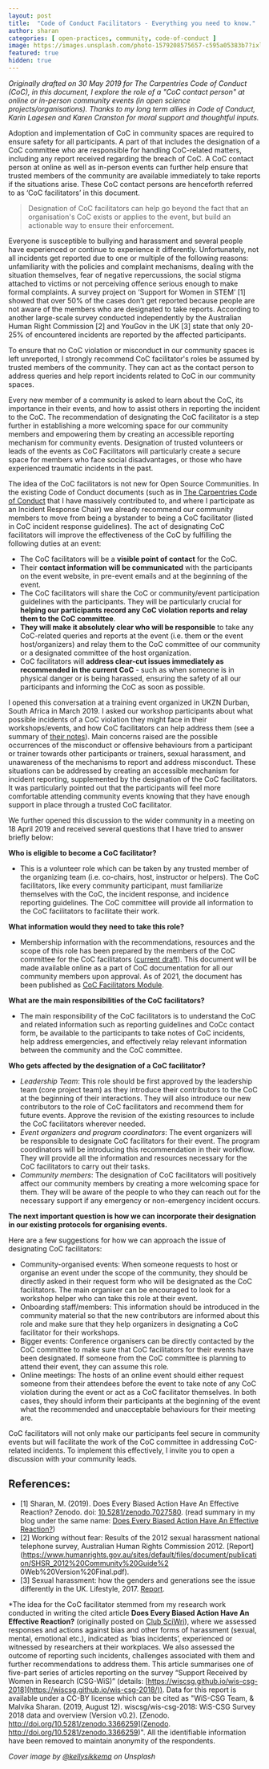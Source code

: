 ```yaml
---
layout: post
title:  "Code of Conduct Facilitators - Everything you need to know."
author: sharan
categories: [ open-practices, community, code-of-conduct ]
image: https://images.unsplash.com/photo-1579208575657-c595a05383b7?ixlib=rb-1.2.1&ixid=MnwxMjA3fDB8MHxwaG90by1wYWdlfHx8fGVufDB8fHx8&auto=format&fit=crop&w=2070&q=80
featured: true
hidden: true
---
```


*Originally drafted on 30 May 2019 for The Carpentries Code of Conduct (CoC), in this document, I explore the role of a "CoC contact person" at online or in-person community events (in open science projects/organisations). Thanks to my long term allies in Code of Conduct, Karin Lagesen and Karen Cranston for moral support and thoughtful inputs.*

Adoption and implementation of CoC in community spaces are required to ensure safety for all participants. A part of that includes the designation of a CoC committee who are responsible for handling CoC-related matters, including any report received regarding the breach of CoC.
A CoC contact person at online as well as in-person events can further help ensure that trusted members of the community are available immediately to take reports if the situations arise.
These CoC contact persons are henceforth referred to as ‘CoC facilitators’ in this document.

> Designation of CoC facilitators can help go beyond the fact that an organisation's CoC exists or applies to the event, but build an actionable way to ensure their enforcement.

Everyone is susceptible to bullying and harassment and several people have experienced or continue to experience it differently. Unfortunately, not all incidents get reported due to one or multiple of the following reasons: unfamiliarity with the policies and complaint mechanisms, dealing with the situation themselves, fear of negative repercussions, the social stigma attached to victims or not perceiving offence serious enough to make formal complaints. A survey project on ‘Support for Women in STEM’ [1] showed that over 50% of the cases don’t get reported because people are not aware of the members who are designated to take reports. According to another large-scale survey conducted independently by the Australian Human Right Commission [2] and YouGov in the UK [3] state that only 20-25% of encountered incidents are reported by the affected participants. 

To ensure that no CoC violation or misconduct in our community spaces is left unreported, I strongly recommend CoC facilitator's roles be assumed by trusted members of the community.
They can act as the contact person to address queries and help report incidents related to CoC in our community spaces. 

Every new member of a community is asked to learn about the CoC, its importance in their events, and how to assist others in reporting the incident to the CoC. The recommendation of designating the CoC facilitator is a step further in establishing a more welcoming space for our community members and empowering them by creating an accessible reporting mechanism for community events. 
Designation of trusted volunteers or leads of the events as CoC Facilitators will particularly create a secure space for members who face social disadvantages, or those who have experienced traumatic incidents in the past.

The idea of the CoC facilitators is not new for Open Source Communities. In the existing Code of Conduct documents (such as in [The Carpentries Code of Conduct](https://docs.carpentries.org/topic_folders/policies/index_coc.html) that I have massively contributed to, and where I participate as an Incident Response Chair) we already recommend our community members to move from being a bystander to being a CoC facilitator (listed in CoC incident response guidelines). 
The act of designating CoC facilitators will improve the effectiveness of the CoC by fulfilling the following duties at an event:

* The CoC facilitators will be a **visible point of contact** for the CoC.
* Their **contact information will be communicated** with the participants on the event website, in pre-event emails and at the beginning of the event. 
* The CoC facilitators will share the CoC or community/event participation guidelines with the participants. They will be particularly crucial for **helping our participants record any CoC violation reports and relay them to the CoC committee**. 
* **They will make it absolutely clear who will be responsible** to take any CoC-related queries and reports at the event (i.e. them or the event host/organizers) and relay them to the CoC committee of our community or a designated committee of the host organization.
* CoC facilitators will **address clear-cut issues immediately as recommended in the current CoC** - such as when someone is in physical danger or is being harassed, ensuring the safety of all our participants and informing the CoC as soon as possible.

I opened this conversation at a training event organized in UKZN Durban, South Africa in March 2019. I asked our workshop participants about what possible incidents of a CoC violation they might face in their workshops/events, and how CoC facilitators can help address them (see a summary of [their notes](https://docs.google.com/document/d/17NKb5mUXp9FlTXqvgQ4uxGPiHp_t1osaWl805xH6HMg/edit?usp=sharing)). 
Main concerns raised are the possible occurrences of the misconduct or offensive behaviours from a participant or trainer towards other participants or trainers, sexual harassment, and unawareness of the mechanisms to report and address misconduct. These situations can be addressed by creating an accessible mechanism for incident reporting, supplemented by the designation of the CoC facilitators. It was particularly pointed out that the participants will feel more comfortable attending community events knowing that they have enough support in place through a trusted CoC facilitator.

We further opened this discussion to the wider community in a meeting on 18 April 2019 and received several questions that I have tried to answer briefly below:

**Who is eligible to become a CoC facilitator?**
- This is a volunteer role which can be taken by any trusted member of the organizing team (i.e. co-chairs, host, instructor or helpers). The CoC facilitators, like every community participant, must familiarize themselves with the CoC, the incident response, and incidence reporting guidelines. The CoC committee will provide all information to the CoC facilitators to facilitate their work.

**What information would they need to take this role?**
- Membership information with the recommendations, resources and the scope of this role has been prepared by the members of the CoC committee for the CoC facilitators ([current draft](https://docs.google.com/document/d/1VcN0WVp2CzQOyd6l3wjXWb9sgGsggejlhqbPbuOSd2Y/edit)). This document will be made available online as a part of CoC documentation for all our community members upon approval. As of 2021, the document has been published as [CoC Facilitators Module](https://carpentries.org/blog/2021/06/code-of-conduct-facilitators-module/).

**What are the main responsibilities of the CoC facilitators?**
- The main responsibility of the CoC facilitators is to understand the CoC and related information such as reporting guidelines and CoCc contact form, be available to the participants to take notes of CoC incidents, help address emergencies, and effectively relay relevant information between the community and the CoC committee. 

**Who gets affected by the designation of a CoC facilitator?**
- *Leadership Team*: This role should be first approved by the leadership team (core project team) as they introduce their contributors to the CoC at the beginning of their interactions. They will also introduce our new contributors to the role of CoC facilitators and recommend them for future events. Approve the revision of the existing resources to include the CoC facilitators wherever needed.
- *Event organizers and program coordinators*: The event organizers will be responsible to designate CoC facilitators for their event. The program coordinators will be introducing this recommendation in their workflow. They will provide all the information and resources necessary for the CoC facilitators to carry out their tasks.
- *Community members*: The designation of CoC facilitators will positively affect our community members by creating a more welcoming space for them. They will be aware of the people to who they can reach out for the necessary support if any emergency or non-emergency incident occurs.

**The next important question is how we can incorporate their designation in our existing protocols for organising events.** 

Here are a few suggestions for how we can approach the issue of designating CoC facilitators:

- Community-organised events: When someone requests to host or organise an event under the scope of the community, they should be directly asked in their request form who will be designated as the CoC facilitators. The main organiser can be encouraged to look for a workshop helper who can take this role at their event.
- Onboarding staff/members: This information should be introduced in the community material so that the new contributors are informed about this role and make sure that they help organizers in designating a CoC facilitator for their workshops.
- Bigger events: Conference organisers can be directly contacted by the CoC committee to make sure that CoC facilitators for their events have been designated. If someone from the CoC committee is planning to attend their event, they can assume this role.
- Online meetings: The hosts of an online event should either request someone from their attendees before the event to take note of any CoC violation during the event or act as a CoC facilitator themselves. In both cases, they should inform their participants at the beginning of the event what the recommended and unacceptable behaviours for their meeting are.

CoC facilitators will not only make our participants feel secure in community events but will facilitate the work of the CoC committee in addressing CoC-related incidents. To implement this effectively, I invite you to open a discussion with your community leads. 

## References:

* [1] Sharan, M. (2019). Does Every Biased Action Have An Effective Reaction? Zenodo. doi: [10.5281/zenodo.7027580](http://doi.org/10.5281/zenodo.7027580). (read summary in my blog under the same name: [Does Every Biased Action Have An Effective Reaction?](https://malvikasharan.github.io/blogs/csg-wis-survey-report-part3/))
* [2] Working without fear: Results of the 2012 sexual harassment national telephone survey, Australian Human Rights Commission 2012. [Report](https://www.humanrights.gov.au/sites/default/files/document/publication/SHSR_2012%20Community%20Guide%2 0Web%20Version%20Final.pdf).
* [3] Sexual harassment: how the genders and generations see the issue differently in the UK. Lifestyle, 2017. [Report](https://yougov.co.uk/topics/lifestyle/articles-reports/2017/11/01/sexual-harassment-how-genders-andgenerations-see).

*The idea for the CoC facilitator stemmed from my research work conducted in writing the cited article **Does Every Biased Action Have An Effective Reaction?** (originally posted on [Club SciWri](https://wiscsg.github.io/wis-csg-2018/posts/part-3-biased-action-effective-reaction.html)), where we assessed responses and actions against bias and other forms of harassment (sexual, mental, emotional etc.), indicated as ‘bias incidents’, experienced or witnessed by researchers at their workplaces. We also assessed the outcome of reporting such incidents, challenges associated with them and further recommendations to address them. This article summarises one of five-part series of articles reporting on the survey “Support Received by Women in Research (CSG-WiS)” (details: [https://wiscsg.github.io/wis-csg-2018](https://wiscsg.github.io/wis-csg-2018/)). Data for this report is available under a CC-BY license which can be cited as "WiS-CSG Team, & Malvika Sharan. (2019, August 12). wiscsg/wis-csg-2018: WiS-CSG Survey 2018 data and overview (Version v0.2). [Zenodo. http://doi.org/10.5281/zenodo.3366259](Zenodo. http://doi.org/10.5281/zenodo.3366259)". All the identifiable information have been removed to maintain anonymity of the respondents.

*Cover image by [@kellysikkema](https://unsplash.com/photos/XX2WTbLr3r8) on Unsplash*
